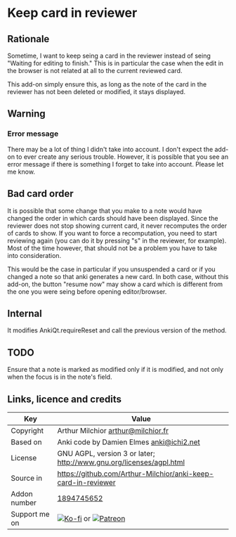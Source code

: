 # Keep card in reviewer
## Rationale
Sometime, I want to keep seing a card in the reviewer instead of seing
"Waiting for editing to finish." This is in particular the case when
the edit in the browser is not related at all to the current reviewed
card.

This add-on simply ensure this, as long as the note of the card in the
reviewer has not been deleted or modified, it stays displayed.

## Warning

### Error message
There may be a lot of thing I didn't take into account. I don't expect
the add-on to ever create any serious trouble. However, it is possible
that you see an error message if there is something I forget to take
into account. Please let me know.

## Bad card order
It is possible that some change that you make to a note would have
changed the order in which cards should have been displayed. Since the
reviewer does not stop showing current card, it never recomputes the
order of cards to show. If you want to force a recomputation, you need
to start reviewing again (you can do it by pressing "s" in the
reviewer, for example). Most of the time however, that should not be a
problem you have to take into consideration.

This would be the case in particular if you unsuspended a card or if
you changed a note so that anki generates a new card. In both case,
without this add-on, the button "resume now" may show a card which
is different from the one you were seing before opening editor/browser.

## Internal
It modifies AnkiQt.requireReset and call the previous version of the method.

## TODO
Ensure that a note is marked as modified only if it is modified, and
not only when the focus is in the note's field.

## Links, licence and credits

Key         |Value
------------|-------------------------------------------------------------------
Copyright   | Arthur Milchior <arthur@milchior.fr>
Based on    | Anki code by Damien Elmes <anki@ichi2.net>
License     | GNU AGPL, version 3 or later; http://www.gnu.org/licenses/agpl.html
Source in   | https://github.com/Arthur-Milchior/anki-keep-card-in-reviewer
Addon number| [1894745652](https://ankiweb.net/shared/info/1894745652)
Support me on| [![Ko-fi](https://ko-fi.com/img/Kofi_Logo_Blue.svg)](Ko-fi.com/arthurmilchior) or [![Patreon](http://www.milchior.fr/patreon.png)](https://www.patreon.com/bePatron?u=146206)
